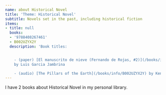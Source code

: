 ```yaml
---
name: about Historical Novel
title: 'Theme: Historical Novel'
subtitle: Novels set in the past, including historical fiction
items:
- title: null
  books:
  - '9788408267461'
  - B002UZYX2Y
  description: 'Book titles:


    - (paper) [El manuscrito de nieve (Fernando de Rojas, #2)](/books/info/9788408267461)
    by Luis Garcia Jambrina

    - (audio) [The Pillars of the Earth](/books/info/B002UZYX2Y) by Ken Follett'
---
```

I have 2 books about Historical Novel in my personal library.

